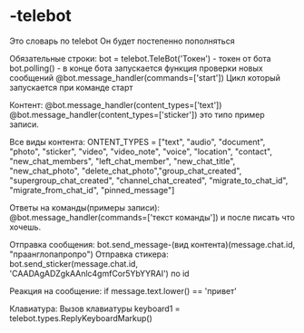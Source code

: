 # -telebot
Это словарь по telebot
Он будет постепенно пополняться



Обязательные строки:
bot = telebot.TeleBot('Токен') - токен от бота
bot.polling() - в конце бота запускается функция проверки новых сообщений
@bot.message_handler(commands=['start']) Цикл который запускается при команде старт

Контент:
@bot.message_handler(content_types=['text'])
@bot.message_handler(content_types=['sticker'])
это типо пример записи.

Все виды контента:
ONTENT_TYPES = ["text", "audio", "document", "photo", "sticker", "video", "video_note", "voice", "location", "contact", "new_chat_members", "left_chat_member", "new_chat_title", "new_chat_photo", "delete_chat_photo","group_chat_created", "supergroup_chat_created", "channel_chat_created", "migrate_to_chat_id", "migrate_from_chat_id", "pinned_message"]

Ответы на команды(примеры записи):
@bot.message_handler(commands=['текст команды'])
и после писать что хочешь.

Отправка сообщения:
bot.send_message-(вид контента)(message.chat.id, "праанглопапропро")
Отправка стикера:
bot.send_sticker(message.chat.id, 'CAADAgADZgkAAnlc4gmfCor5YbYYRAI') по id 

Реакция на сообщение:
if message.text.lower() == 'привет'

Клавиатура:
Вызов клавиатуры
keyboard1 = telebot.types.ReplyKeyboardMarkup()
